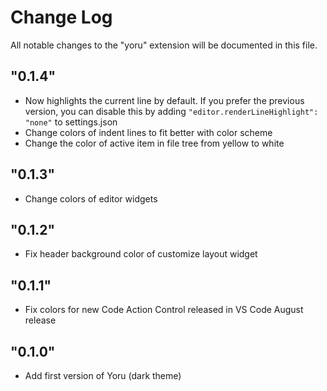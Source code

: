# Change Log

All notable changes to the "yoru" extension will be documented in this file.

## "0.1.4"

- Now highlights the current line by default. If you prefer the previous version, you can disable this by adding `"editor.renderLineHighlight": "none"` to settings.json
- Change colors of indent lines to fit better with color scheme
- Change the color of active item in file tree from yellow to white

## "0.1.3"

- Change colors of editor widgets

## "0.1.2"

- Fix header background color of customize layout widget

## "0.1.1"

- Fix colors for new Code Action Control released in VS Code August release

## "0.1.0"

- Add first version of Yoru (dark theme)
